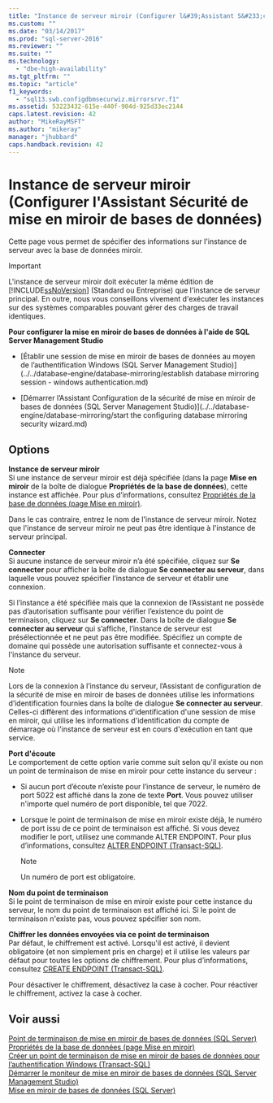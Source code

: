 ```yaml
---
title: "Instance de serveur miroir (Configurer l&#39;Assistant S&#233;curit&#233; de mise en miroir de bases de donn&#233;es) | Microsoft Docs"
ms.custom: ""
ms.date: "03/14/2017"
ms.prod: "sql-server-2016"
ms.reviewer: ""
ms.suite: ""
ms.technology: 
  - "dbe-high-availability"
ms.tgt_pltfrm: ""
ms.topic: "article"
f1_keywords: 
  - "sql13.swb.configdbmsecurwiz.mirrorsrvr.f1"
ms.assetid: 53223432-615e-440f-904d-925d33ec2144
caps.latest.revision: 42
author: "MikeRayMSFT"
ms.author: "mikeray"
manager: "jhubbard"
caps.handback.revision: 42
---
```

# Instance de serveur miroir (Configurer l&#39;Assistant S&#233;curit&#233; de mise en miroir de bases de donn&#233;es)
  Cette page vous permet de spécifier des informations sur l'instance de serveur avec la base de données miroir.  
  
> [!IMPORTANT]  
>  L'instance de serveur miroir doit exécuter la même édition de [!INCLUDE[ssNoVersion](../../includes/ssnoversion-md.md)] (Standard ou Entreprise) que l'instance de serveur principal. En outre, nous vous conseillons vivement d'exécuter les instances sur des systèmes comparables pouvant gérer des charges de travail identiques.  
  
 **Pour configurer la mise en miroir de bases de données à l'aide de SQL Server Management Studio**  
  
-   [Établir une session de mise en miroir de bases de données au moyen de l’authentification Windows &#40;SQL Server Management Studio&#41;](../../database-engine/database-mirroring/establish database mirroring session - windows authentication.md)  
  
-   [Démarrer l’Assistant Configuration de la sécurité de mise en miroir de bases de données &#40;SQL Server Management Studio&#41;](../../database-engine/database-mirroring/start the configuring database mirroring security wizard.md)  
  
## Options  
 **Instance de serveur miroir**  
 Si une instance de serveur miroir est déjà spécifiée (dans la page **Mise en miroir** de la boîte de dialogue **Propriétés de la base de données**), cette instance est affichée. Pour plus d’informations, consultez [Propriétés de la base de données &#40;page Mise en miroir&#41;](../../relational-databases/databases/database-properties-mirroring-page.md).  
  
 Dans le cas contraire, entrez le nom de l'instance de serveur miroir. Notez que l'instance de serveur miroir ne peut pas être identique à l'instance de serveur principal.  
  
 **Connecter**  
 Si aucune instance de serveur miroir n’a été spécifiée, cliquez sur **Se connecter** pour afficher la boîte de dialogue **Se connecter au serveur**, dans laquelle vous pouvez spécifier l’instance de serveur et établir une connexion.  
  
 Si l’instance a été spécifiée mais que la connexion de l’Assistant ne possède pas d’autorisation suffisante pour vérifier l’existence du point de terminaison, cliquez sur **Se connecter**. Dans la boîte de dialogue **Se connecter au serveur** qui s’affiche, l’instance de serveur est présélectionnée et ne peut pas être modifiée. Spécifiez un compte de domaine qui possède une autorisation suffisante et connectez-vous à l'instance du serveur.  
  
> [!NOTE]  
>  Lors de la connexion à l’instance du serveur, l’Assistant de configuration de la sécurité de mise en miroir de bases de données utilise les informations d’identification fournies dans la boîte de dialogue **Se connecter au serveur**. Celles-ci diffèrent des informations d'identification d'une session de mise en miroir, qui utilise les informations d'identification du compte de démarrage où l'instance de serveur est en cours d'exécution en tant que service.  
  
 **Port d'écoute**  
 Le comportement de cette option varie comme suit selon qu'il existe ou non un point de terminaison de mise en miroir pour cette instance du serveur :  
  
-   Si aucun port d’écoute n’existe pour l’instance de serveur, le numéro de port 5022 est affiché dans la zone de texte **Port**. Vous pouvez utiliser n'importe quel numéro de port disponible, tel que 7022.  
  
-   Lorsque le point de terminaison de mise en miroir existe déjà, le numéro de port issu de ce point de terminaison est affiché. Si vous devez modifier le port, utilisez une commande ALTER ENDPOINT. Pour plus d’informations, consultez [ALTER ENDPOINT &#40;Transact-SQL&#41;](../../t-sql/statements/alter-endpoint-transact-sql.md).  
  
    > [!NOTE]  
    >  Un numéro de port est obligatoire.  
  
 **Nom du point de terminaison**  
 Si le point de terminaison de mise en miroir existe pour cette instance du serveur, le nom du point de terminaison est affiché ici. Si le point de terminaison n'existe pas, vous pouvez spécifier son nom.  
  
 **Chiffrer les données envoyées via ce point de terminaison**  
 Par défaut, le chiffrement est activé. Lorsqu'il est activé, il devient obligatoire (et non simplement pris en charge) et il utilise les valeurs par défaut pour toutes les options de chiffrement. Pour plus d’informations, consultez [CREATE ENDPOINT &#40;Transact-SQL&#41;](../../t-sql/statements/create-endpoint-transact-sql.md).  
  
 Pour désactiver le chiffrement, désactivez la case à cocher. Pour réactiver le chiffrement, activez la case à cocher.  
  
## Voir aussi  
 [Point de terminaison de mise en miroir de bases de données &#40;SQL Server&#41;](../../database-engine/database-mirroring/the-database-mirroring-endpoint-sql-server.md)   
 [Propriétés de la base de données &#40;page Mise en miroir&#41;](../../relational-databases/databases/database-properties-mirroring-page.md)   
 [Créer un point de terminaison de mise en miroir de bases de données pour l’authentification Windows &#40;Transact-SQL&#41;](../../database-engine/database-mirroring/create-a-database-mirroring-endpoint-for-windows-authentication-transact-sql.md)   
 [Démarrer le moniteur de mise en miroir de bases de données &#40;SQL Server Management Studio&#41;](../../database-engine/database-mirroring/start-database-mirroring-monitor-sql-server-management-studio.md)   
 [Mise en miroir de bases de données &#40;SQL Server&#41;](../../database-engine/database-mirroring/database-mirroring-sql-server.md)  
  
  